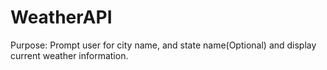 # WeatherAPI
Purpose:
Prompt user for city name, and state name(Optional) and display current weather information.

